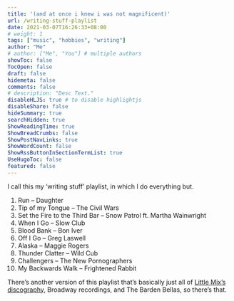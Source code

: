 ```yaml
---
title: '(and at once i knew i was not magnificent)'
url: /writing-stuff-playlist
date: 2021-03-07T16:26:33+08:00
# weight: 1
tags: ["music", "hobbies", "writing"]
author: "Me"
# author: ["Me", "You"] # multiple authors
showToc: false
TocOpen: false
draft: false
hidemeta: false
comments: false
# description: "Desc Text."
disableHLJS: true # to disable highlightjs
disableShare: false
hideSummary: true
searchHidden: true
ShowReadingTime: true
ShowBreadCrumbs: false
ShowPostNavLinks: true
ShowWordCount: false
ShowRssButtonInSectionTermList: true
UseHugoToc: false
featured: false
---
```


I call this my ‘writing stuff’ playlist, in which I do everything but.

1. Run – Daughter
2. Tip of my Tongue – The Civil Wars
3. Set the Fire to the Third Bar – Snow Patrol ft. Martha Wainwright
4. When I Go – Slow Club
5. Blood Bank – Bon Iver
6. Off I Go – Greg Laswell
7. Alaska – Maggie Rogers
8. Thunder Clatter – Wild Cub
9. Challengers – The New Pornographers
10. My Backwards Walk – Frightened Rabbit

There’s another version of this playlist that’s basically just all of [Little Mix’s discography](/little-mix), Broadway recordings, and The Barden Bellas, so there’s that.